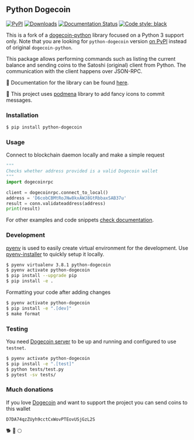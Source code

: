 ## Python Dogecoin

[![PyPI](https://img.shields.io/pypi/v/python-dogecoin)](https://pypi.org/project/python-dogecoin)
[![Downloads](https://pepy.tech/badge/python-dogecoin)](https://pepy.tech/project/python-dogecoin)
[![Documentation Status](https://readthedocs.org/projects/python-dogecoin/badge/?version=latest)](https://python-dogecoin.readthedocs.io/en/latest/?badge=latest)
[![Code style: black](https://img.shields.io/badge/code%20style-black-000000.svg)](https://github.com/psf/black)


This is a fork of a [dogecoin-python](https://github.com/jcsaaddupuy/dogecoin-python) library focused on a Python 3 support only. Note that you are looking for `python-dogecoin` version [on PyPI](https://pypi.org/project/python-dogecoin/) instead of original `dogecoin-python`.

This package allows performing commands such as listing the current balance and sending coins to the Satoshi (original) client from Python. The communication with the client happens over JSON-RPC.

:book: Documentation for the library can be found [here](https://python-dogecoin.readthedocs.io/en/latest/).

:lemon: This project uses [podmena](https://github.com/bmwant/podmena) library to add fancy icons to commit messages.

### Installation

```bash
$ pip install python-dogecoin
```

### Usage

Connect to blockchain daemon locally and make a simple request

```python
"""
Checks whether address provided is a valid Dogecoin wallet
"""
import dogecoinrpc

client = dogecoinrpc.connect_to_local()
address = 'D6cobCBMtRoJNw8kxAWJ8GtRbbaxSAB37u'
result = conn.validateaddress(address)
print(result)
```

For other examples and code snippets [check documentation](https://python-dogecoin.readthedocs.io/en/latest/).

### Development

[pyenv](https://github.com/pyenv/pyenv) is used to easily create virtual environment for the development. Use [pyenv-installer](https://github.com/pyenv/pyenv-installer) to quickly setup it locally.

```bash
$ pyenv virtualenv 3.8.1 python-dogecoin
$ pyenv activate python-dogecoin
$ pip install --upgrade pip
$ pip install -e .
```

Formatting your code after adding changes

```bash
$ pyenv activate python-dogecoin
$ pip install -e ".[dev]"
$ make format
```

### Testing

You need [Dogecoin server](https://github.com/dogecoin/dogecoin) to be up and running and configured to use `testnet`.

```bash
$ pyenv activate python-dogecoin
$ pip install -e ".[test]"
$ python tests/test.py
$ pytest -sv tests/
```

### Much donations

If you love [Dogecoin](https://dogecoin.com/) and want to support the project you can send coins to this wallet

`D7DA74qzZUyh9cctCxWovPTEovUSjGzL2S`

:dog2: :rocket: :full_moon:

